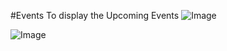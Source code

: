 #Events
To display the Upcoming Events
![Image](https://github.com/user-attachments/assets/2d9a7156-31f6-4f1e-b73e-a370437bb487)

![Image](https://github.com/user-attachments/assets/12bb8e43-713f-4735-b57a-0c6295409a9f)
